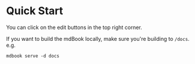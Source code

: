 # Quick Start

You can click on the edit buttons in the top right corner.

If you want to build the mdBook locally, make sure you're building to `/docs`. e.g. 
```
mdbook serve -d docs 
```